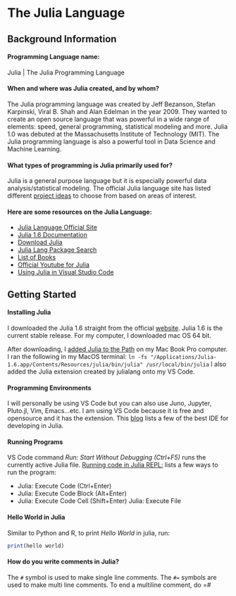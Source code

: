 # The Julia Language
## Background Information

#### Programming Language name:

Julia | The Julia Programming Language

#### When and where was Julia created, and by whom?

The Julia programming language was created by  Jeff Bezanson, Stefan Karpinski, Viral B. Shah and Alan Edelman in the year 2009. They wanted to create an open source language that was powerful in a wide range of elements: speed, general programming, statistical modeling and more. Julia 1.0 was debuted at the Massachusetts Institute of Technology (MIT). The Julia programming language is also a powerful tool in Data Science and Machine Learning. 

#### What types of programming is Julia primarily used for?

Julia is a general purpose language but it is especially powerful data analysis/statistical modeling. The official Julia language site has listed different [project ideas](https://julialang.org/jsoc/projects/) to choose from based on areas of interest. 

#### Here are some resources on the Julia Language:

- [Julia Language Official Site](https://julialang.org)
- [Julia 1.6 Documentation](https://docs.julialang.org/en/v1/)
- [Download Julia](https://julialang.org/downloads/)
- [Julia Lang Package Search](https://juliahub.com/ui/Packages)
- [List of Books](https://julialang.org/learning/books/)
- [Official Youtube for Julia](https://www.youtube.com/user/JuliaLanguage)
- [Using Julia in Visual Studio Code](https://code.visualstudio.com/docs/languages/julia) 


## Getting Started


#### Installing Julia

I downloaded the Julia 1.6 straight from the official [website](https://julialang.org/downloads/). Julia 1.6 is the current stable release. For my computer, I downloaded mac OS 64 bit. 

After downloading, I [added Julia to the Path](https://discourse.julialang.org/t/hi-trying-to-add-julia-to-the-path-on-my-mac-book-pro/24369/4) on my Mac Book Pro computer. 
I ran the following in my MacOS terminal:
`ln -fs "/Applications/Julia-1.6.app/Contents/Resources/julia/bin/julia" /usr/local/bin/julia`
I also added the Julia extension created by julialang onto my VS Code.

#### Programming Environments

I will personally be using VS Code but you can also use Juno, Jupyter, Pluto.jl, Vim, Emacs...etc. I am using VS Code because it is free and opensource and it has the extension.
This [blog](https://blog.devgenius.io/what-is-the-best-ide-for-developing-in-the-programming-language-julia-484c913f07bc) lists a few of the best IDE for developing in Julia. 

#### Running Programs

VS Code command *Run: Start Without Debugging (Ctrl+F5)* runs the currently active Julia file.
[Running code in Julia REPL:](https://www.julia-vscode.org/docs/stable/userguide/runningcode/) lists a few ways to run the program:
- Julia: Execute Code (Ctrl+Enter)
- Julia: Execute Code Block (Alt+Enter)
- Julia: Execute Code Cell (Shift+Enter)
Julia: Execute File

#### Hello World in Julia

Similar to Python and R, to print *Hello World* in julia, run:

```julia
print(hello world)
```

#### How do you write comments in Julia?

The `#` symbol is used to make single line comments. The `#=` symbols are used to make multi line comments. To end a multiline comment, do =#

